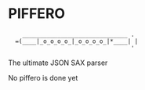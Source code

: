 # PIFFERO
``` 
    ______________________________ . 
  =(____|_o_o_o_o_|_o_o_o_o_|*____| |
                                   '
 ```

The ultimate JSON SAX parser 



No piffero is done yet 
